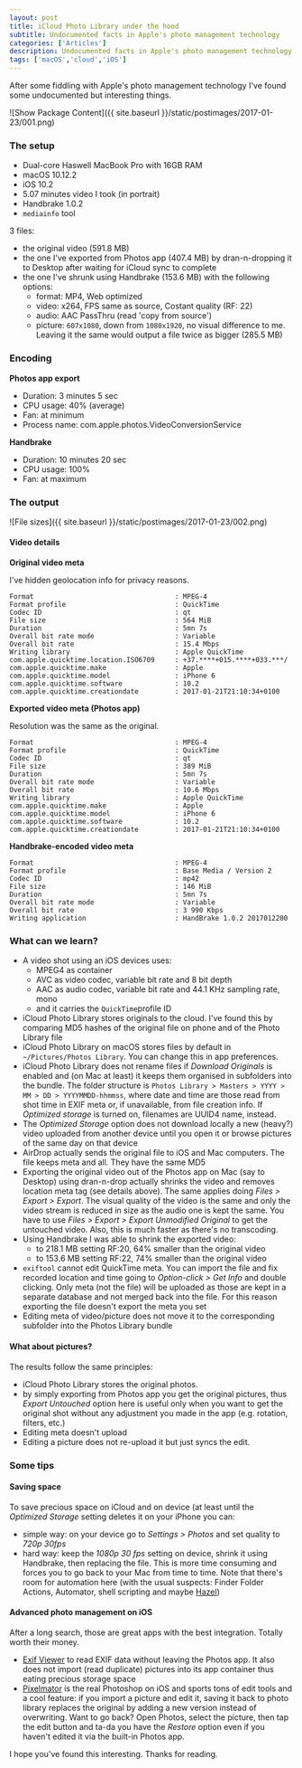 ```yaml
---
layout: post
title: iCloud Photo Library under the hood
subtitle: Undocumented facts in Apple's photo management technology
categories: ['Articles']
description: Undocumented facts in Apple's photo management technology
tags: ['macOS','cloud','iOS']
---
```


After some fiddling with Apple's photo management technology I've found some undocumented but interesting things.

![Show Package Content]({{ site.baseurl }}/static/postimages/2017-01-23/001.png)

### The setup

- Dual-core Haswell MacBook Pro with 16GB RAM
- macOS 10.12.2
- iOS 10.2
- 5.07 minutes video I took (in portrait)
- Handbrake 1.0.2
- `mediainfo` tool

3 files:

- the original video (591.8 MB)
- the one I've exported from Photos app (407.4 MB) by dran-n-dropping it to Desktop after waiting for iCloud sync to complete
- the one I've shrunk using Handbrake (153.6 MB) with the following options:
  - format: MP4, Web optimized
  - video: x264, FPS same as source, Costant quality (RF: 22)
  - audio: AAC PassThru (read 'copy from source')
  - picture: `607x1080`, down from `1080x1920`, no visual difference to me. Leaving it the same would output a file twice as bigger (285.5 MB)

### Encoding

**Photos app export**

- Duration: 3 minutes 5 sec
- CPU usage: 40% (average)
- Fan: at minimum
- Process name: com.apple.photos.VideoConversionService

**Handbrake**

- Duration: 10 minutes 20 sec
- CPU usage: 100%
- Fan: at maximum

### The output

![File sizes]({{ site.baseurl }}/static/postimages/2017-01-23/002.png)

#### Video details

**Original video meta**

I've hidden geolocation info for privacy reasons.

```
Format                                   : MPEG-4
Format profile                           : QuickTime
Codec ID                                 : qt
File size                                : 564 MiB
Duration                                 : 5mn 7s
Overall bit rate mode                    : Variable
Overall bit rate                         : 15.4 Mbps
Writing library                          : Apple QuickTime
com.apple.quicktime.location.ISO6709     : +37.****+015.****+033.***/
com.apple.quicktime.make                 : Apple
com.apple.quicktime.model                : iPhone 6
com.apple.quicktime.software             : 10.2
com.apple.quicktime.creationdate         : 2017-01-21T21:10:34+0100
```

**Exported video meta (Photos app)**

Resolution was the same as the original.

```
Format                                   : MPEG-4
Format profile                           : QuickTime
Codec ID                                 : qt
File size                                : 389 MiB
Duration                                 : 5mn 7s
Overall bit rate mode                    : Variable
Overall bit rate                         : 10.6 Mbps
Writing library                          : Apple QuickTime
com.apple.quicktime.make                 : Apple
com.apple.quicktime.model                : iPhone 6
com.apple.quicktime.software             : 10.2
com.apple.quicktime.creationdate         : 2017-01-21T21:10:34+0100
```

**Handbrake-encoded video meta**

```
Format                                   : MPEG-4
Format profile                           : Base Media / Version 2
Codec ID                                 : mp42
File size                                : 146 MiB
Duration                                 : 5mn 7s
Overall bit rate mode                    : Variable
Overall bit rate                         : 3 990 Kbps
Writing application                      : HandBrake 1.0.2 2017012200
```

### What can we learn?

- A video shot using an iOS devices uses:
  - MPEG4 as container
  - AVC as video codec, variable bit rate and 8 bit depth
  - AAC as audio codec, variable bit rate and 44.1 KHz sampling rate, mono
  - and it carries the `QuickTime`profile ID
- iCloud Photo Library stores originals to the cloud. I've found this by comparing MD5 hashes of the original file on phone and of the Photo Library file
- iCloud Photo Library on macOS stores files by default in `~/Pictures/Photos Library`. You can change this in app preferences.
- iCloud Photo Library does not rename files if *Download Originals* is enabled and (on Mac at least) it keeps them organised in subfolders into the bundle. The folder structure is `Photos Library > Masters > YYYY > MM > DD > YYYYMMDD-hhmmss`, where date and time are those read from shot time in EXIF meta or, if unavailable, from file creation info. If *Optimized storage* is turned on, filenames are UUID4 name, instead.
- The *Optimized Storage* option does not download locally a new (heavy?) video uploaded from another device until you open it or browse pictures of the same day on that device
- AirDrop actually sends the original file to iOS and Mac computers. The file keeps meta and all. They have the same MD5
- Exporting the original video out of the Photos app on Mac (say to Desktop) using dran-n-drop actually shrinks the video and removes location meta tag (see details above). The same applies doing *Files > Export > Export*. The visual quality of the video is the same and only the video stream is reduced in size as the audio one is kept the same. You have to use *Files > Export > Export Unmodified Original* to get the untouched video. Also, this is much faster as there's no transcoding.
- Using Handbrake I was able to shrink the exported video:
  - to 218.1 MB setting RF:20, 64% smaller than the original video
  - to 153.6 MB setting RF:22, 74% smaller than the original video
- `exiftool` cannot edit QuickTime meta. You can import the file and fix recorded location and time going to *Option-click > Get Info* and double clicking. Only meta (not the file) will be uploaded as those are kept in a separate database and not merged back into the file. For this reason exporting the file doesn't export the meta you set
- Editing meta of video/picture does not move it to the corresponding subfolder into the Photos Library bundle

#### What about pictures?

The results follow the same principles:

- iCloud Photo Library stores the original photos.
- by simply exporting from Photos app you get the original pictures, thus *Export Untouched* option here is useful only when you want to get the original shot without any adjustment you made in the app (e.g. rotation, filters, etc.)
- Editing meta doesn't upload
- Editing a picture does not re-upload it but just syncs the edit.

### Some tips

#### Saving space

To save precious space on iCloud and on device (at least until the *Optimized Storage* setting deletes it on your iPhone you can:

- simple way: on your device go to *Settings > Photos* and set quality to *720p 30fps*
- hard way: keep the *1080p 30 fps* setting on device, shrink it using Handbrake, then replacing the file. This is more time consuming and forces you to go back to your Mac from time to time. Note that there's room for automation here (with the usual suspects: Finder Folder Actions, Automator, shell scripting and maybe [Hazel](https://www.noodlesoft.com))

#### Advanced photo management on iOS

After a long search, those are great apps with the best integration. Totally worth their money.

- [Exif Viewer](https://itunes.apple.com/us/app/exif-viewer/id562827354?mt=8) to read EXIF data without leaving the Photos app. It also does not import (read duplicate) pictures into its app container thus eating precious storage space
- [Pixelmator](https://itunes.apple.com/it/app/pixelmator/id924695435?mt=8) is the real Photoshop on iOS and sports tons of edit tools and a cool feature: if you import a picture and edit it, saving it back to photo library replaces the original by adding a new version instead of overwriting. Want to go back? Open Photos, select the picture, then tap the edit button and ta-da you have the *Restore* option even if you haven't edited it via the built-in Photos app.

I hope you've found this interesting. Thanks for reading.
